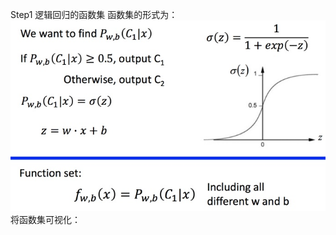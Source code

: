 Step1 逻辑回归的函数集
函数集的形式为：
![image](https://github.com/wonderfultina/Machine-Learning-Algorithm/blob/master/images/a9c4d5f6gy1fegtzgbqkqj20zm0lk77t.jpg)
将函数集可视化：

